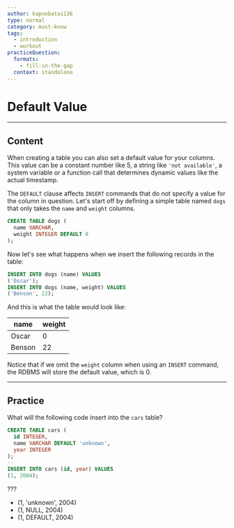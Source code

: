 ```yaml
---
author: kapnobatai136
type: normal
category: must-know
tags:
  - introduction
  - workout
practiceQuestion:
  formats:
    - fill-in-the-gap
  context: standalone
---
```


# Default Value


---

## Content

When creating a table you can also set a default value for your columns. This value can be a constant number like 5, a string like `'not available'`, a system variable or a function call that determines dynamic values like the actual timestamp.

The `DEFAULT` clause affects `INSERT` commands that do not specify a value for the column in question. Let's start off by defining a simple table named `dogs` that only takes the `name` and `weight` columns.

```sql
CREATE TABLE dogs (
  name VARCHAR,
  weight INTEGER DEFAULT 0
);
```

Now let's see what happens when we insert the following records in the table:

```sql
INSERT INTO dogs (name) VALUES 
('Oscar');
INSERT INTO dogs (name, weight) VALUES 
('Benson', 22);
```

And this is what the table would look like:

| name   | weight |
| ------ | ------ |
| Oscar  | 0      |
| Benson | 22     |

Notice that if we omit the `weight` column when using an `INSERT` command, the RDBMS will store the default value, which is 0.


---

## Practice

What will the following code insert into the `cars` table?

```sql
CREATE TABLE cars (
  id INTEGER,
  name VARCHAR DEFAULT 'unknown',
  year INTEGER
);
--
INSERT INTO cars (id, year) VALUES
(1, 2004);
```

???

- (1, 'unknown', 2004)
- (1, NULL, 2004)
- (1, DEFAULT, 2004)
